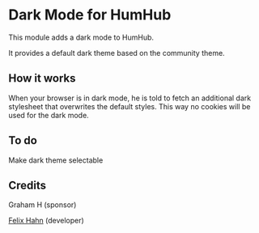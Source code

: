 # Dark Mode for HumHub

This module adds a dark mode to HumHub.

It provides a default dark theme based on the community theme.

## How it works

When your browser is in dark mode, he is told to fetch an additional dark stylesheet that overwrites the default styles. 
This way no cookies will be used for the dark mode.

## To do

Make dark theme selectable

## Credits

Graham H (sponsor)

[Felix Hahn](https://github.com/felixhahnweilheim) (developer)
